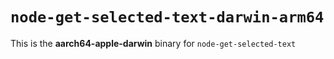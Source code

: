 # `node-get-selected-text-darwin-arm64`

This is the **aarch64-apple-darwin** binary for `node-get-selected-text`
